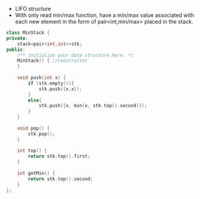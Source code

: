 - LIFO structure
- With only read min/max function, have a min/max value associated with each new element in the form of pair<int,min/max> placed in the stack. 


```cpp
class MinStack {
private:
    stack<pair<int,int>>stk;
public:
    /** initialize your data structure here. */
    MinStack() { //constructor 
    }
    
    void push(int x) {
        if (stk.empty()){
            stk.push({x,x});
        }
        else{
            stk.push({x, min(x, stk.top().second)});
        }
    }
    
    void pop() {
        stk.pop();
    }
    
    int top() {
        return stk.top().first;
    }
    
    int getMin() {
        return stk.top().second;
    }
};
```
